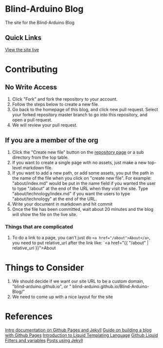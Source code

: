 # Blind-Arduino Blog
The site for the Blind-Arduino Blog

## Quick Links

[View the site live]( https://blind-arduino.github.io/Blind-Arduino-Blog/)


# Contributing
## No Write Access

1.	Click "Fork" and fork the repository to your account.
2.	Follow the steps below to create a new file.
3.	Go back to the homepage of this blog, and click new pull request. Select your forked repository master branch to go into this repository, and open a pull request.
4.	We will review your pull request.

## If you are a member of the org

1.	Click the "Create new file" button on the [repository page](https://github.com/Blind-Arduino/Blind-Arduino-Blog) or a sub directory from the top table.
2.	If you want to create a single page with no assets, just make a new top-level markdown file.
3.	If you want to add a new path, or add some assets, you put the path in the name of the file when you click on "create new file". For example: "about/index.md" would be put in the name field if you wanted the user to type "/about" at the end of the URL when they visit the site. Type "about/technology/index.md" if you want the users to type "about/technology" at the end of the URL.
4.	Write your document in markdown and hit commit
5.	Once the file has been committed, wait about 20 minutes and the blog will show the file on the live site.

### Things that are complicated

1. To do a link to a page, you can't just do `<a href="/about">About</a>`, you need to put relative_url after the link like: `<a href="{{ "/about" | relative_url }}">About</a>

# Things to Consider

1.	We should decide if we want our site URL to be a custom domain, "blind-arduino.github.io", or " blind-arduino.github.io/Blind-Arduino-Blog/"
2.	We need to come up with a nice layout for the site

# References

[Intro documentation on Github Pages and Jekyll](https://jekyllrb.com/docs/github-pages/)
[Guide on building a blog with Github Pages](https://www.smashingmagazine.com/2014/08/build-blog-jekyll-github-pages/)
[Introduction to Liquid Templating Language](https://shopify.github.io/liquid/basics/introduction/)
[Github Liquid Filters and variables](https://jekyllrb.com/docs/liquid/)
[Posts using Jekyll](https://jekyllrb.com/docs/posts/) 
